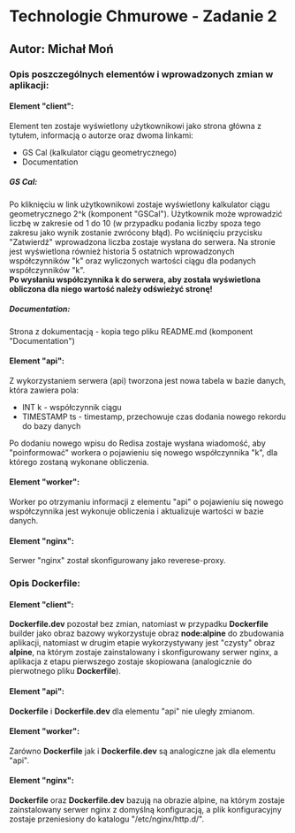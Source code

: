 <h1>Technologie Chmurowe - Zadanie 2</h1>
<h2>Autor: Michał Moń</h3>
<h3>Opis poszczególnych elementów i wprowadzonych zmian w aplikacji:</h3>
<h4>Element "client":</h4>
<p>Element ten zostaje wyświetlony użytkownikowi jako strona główna z tytułem, informacją o autorze oraz dwoma linkami:</p>
<ul>
  <li>GS Cal (kalkulator ciągu geometrycznego)</li>
  <li>Documentation</li>
</ul>
<h5>GS Cal:</h5>
<p>Po kliknięciu w link użytkownikowi zostaje wyświetlony kalkulator ciągu geometrycznego 2^k (komponent "GSCal"). Użytkownik może wprowadzić liczbę w zakresie od 1 do 10 (w przypadku podania liczby spoza tego zakresu jako wynik zostanie zwrócony błąd). Po wciśnięciu przycisku "Zatwierdź" wprowadzona liczba zostaje wysłana do serwera. Na stronie jest wyświetlona również historia 5 ostatnich wprowadzonych współczynników "k" oraz wyliczonych wartości ciągu dla podanych współczynników "k". <br/><b>Po wysłaniu współczynnika k do serwera, aby została wyświetlona obliczona dla niego wartość należy odświeżyć stronę!</b></p>
<h5>Documentation:</h5>
<p>Strona z dokumentacją - kopia tego pliku README.md (komponent "Documentation")</p>
<h4>Element "api":</h4>
<p>Z wykorzystaniem serwera (api) tworzona jest nowa tabela w bazie danych, która zawiera pola:</p>
<ul>
  <li>INT k - współczynnik ciągu</li>
  <li>TIMESTAMP ts - timestamp, przechowuje czas dodania nowego rekordu do bazy danych</li>
</ul>
<p>Po dodaniu nowego wpisu do Redisa zostaje wysłana wiadomość, aby "poinformować" workera o pojawieniu się nowego współczynnika "k", dla którego zostaną wykonane obliczenia.</p>
<h4>Element "worker":</h4>
<p>Worker po otrzymaniu informacji z elementu "api" o pojawieniu się nowego współczynnika jest wykonuje obliczenia i aktualizuje wartości w bazie danych.</p>
<h4>Element "nginx":</h4>
<p>Serwer "nginx" został skonfigurowany jako reverese-proxy.</p>
<h3>Opis Dockerfile:</h3>
<h4>Element "client":</h4>
<p><b>Dockerfile.dev</b> pozostał bez zmian, natomiast w przypadku <b>Dockerfile</b> builder jako obraz bazowy wykorzystuje obraz <b>node:alpine</b> do zbudowania aplikacji, natomiast w drugim etapie wykorzystywany jest "czysty" obraz <b>alpine</b>, na którym zostaje zainstalowany i skonfigurowany serwer nginx, a aplikacja z etapu pierwszego zostaje skopiowana (analogicznie do pierwotnego pliku <b>Dockerfile</b>). </p>
<h4>Element "api":</h4>
<p><b>Dockerfile</b> i <b>Dockerfile.dev</b> dla elementu "api" nie uległy zmianom.</p>
<h4>Element "worker":</h4>
<p>Zarówno <b>Dockerfile</b> jak i <b>Dockerfile.dev</b> są analogiczne jak dla elementu "api".</p>
<h4>Element "nginx":</h4>
<p><b>Dockerfile</b> oraz <b>Dockerfile.dev</b> bazują na obrazie alpine, na którym zostaje zainstalowany serwer nginx z domyślną konfiguracją, a plik konfiguracyjny zostaje przeniesiony do katalogu "/etc/nginx/http.d/".</p>


